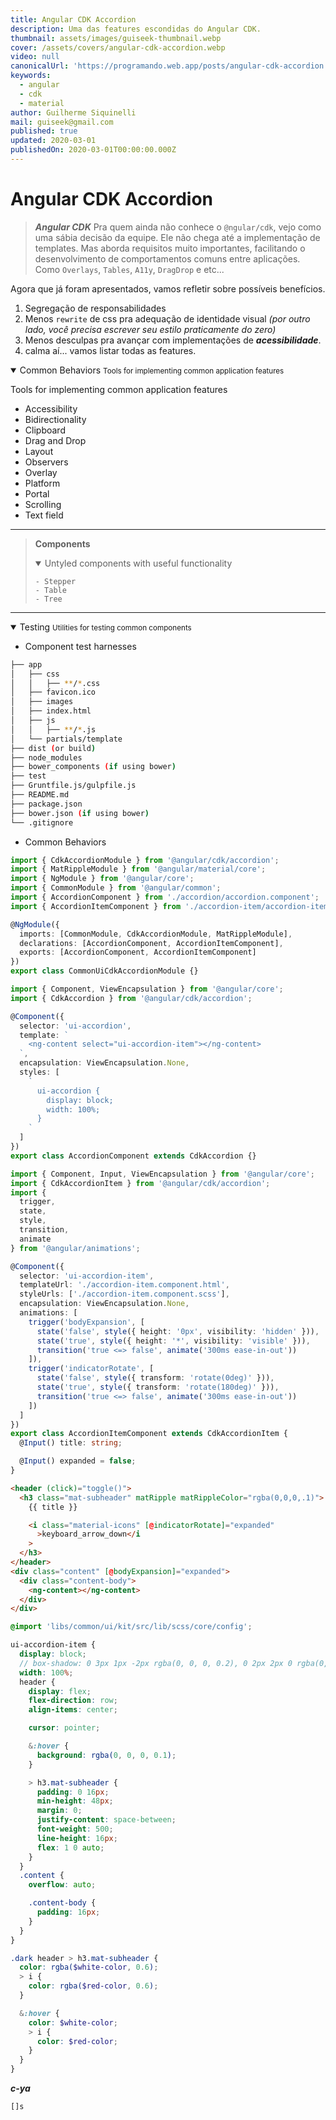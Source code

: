 ```yaml
---
title: Angular CDK Accordion
description: Uma das features escondidas do Angular CDK.
thumbnail: assets/images/guiseek-thumbnail.webp
cover: /assets/covers/angular-cdk-accordion.webp
video: null
canonicalUrl: 'https://programando.web.app/posts/angular-cdk-accordion'
keywords:
  - angular
  - cdk
  - material
author: Guilherme Siquinelli
mail: guiseek@gmail.com
published: true
updated: 2020-03-01
publishedOn: 2020-03-01T00:00:00.000Z
---
```


# Angular CDK Accordion

> ___Angular CDK___
> Pra quem ainda não conhece o `@ngular/cdk`, vejo como uma sábia decisão da equipe. Ele não chega até a implementação de templates. Mas aborda requisitos muito importantes, facilitando o desenvolvimento de comportamentos comuns entre aplicações. Como `Overlays`, `Tables`, `A11y`, `DragDrop` e etc...

Agora que já foram apresentados, vamos refletir sobre possíveis benefícios.

1. Segregação de responsabilidades
2. Menos `rewrite` de css pra adequação de identidade visual _(por outro lado, você precisa escrever seu estilo praticamente do zero)_
3. Menos desculpas pra avançar com implementações de ___acessibilidade___.
4. calma aí... vamos listar todas as features.

<details open>
  <summary>
  Common Behaviors
  <small>Tools for implementing common application features</small>
  </summary>
  <p>
  Tools for implementing common application features

  - Accessibility
  - Bidirectionality
  - Clipboard
  - Drag and Drop
  - Layout
  - Observers
  - Overlay
  - Platform
  - Portal
  - Scrolling
  - Text field
  </p>
</details>

----------
> __Components__
> <details open>
>  <summary>
>  Untyled components with useful functionality
>   </summary>
>   <p>
>
>     - Stepper
>     - Table
>     - Tree
>   </p>
> </details>
>

----------

<details open>
  <summary>
  Testing
  <small>Utilities for testing common components</small>
  </summary>
  <p>

  - Component test harnesses
  </p>
</details>


```bash
├── app
│   ├── css
│   │   ├── **/*.css
│   ├── favicon.ico
│   ├── images
│   ├── index.html
│   ├── js
│   │   ├── **/*.js
│   └── partials/template
├── dist (or build)
├── node_modules
├── bower_components (if using bower)
├── test
├── Gruntfile.js/gulpfile.js
├── README.md
├── package.json
├── bower.json (if using bower)
└── .gitignore
```

- Common Behaviors


```ts
import { CdkAccordionModule } from '@angular/cdk/accordion';
import { MatRippleModule } from '@angular/material/core';
import { NgModule } from '@angular/core';
import { CommonModule } from '@angular/common';
import { AccordionComponent } from './accordion/accordion.component';
import { AccordionItemComponent } from './accordion-item/accordion-item.component';

@NgModule({
  imports: [CommonModule, CdkAccordionModule, MatRippleModule],
  declarations: [AccordionComponent, AccordionItemComponent],
  exports: [AccordionComponent, AccordionItemComponent]
})
export class CommonUiCdkAccordionModule {}
```


```ts
import { Component, ViewEncapsulation } from '@angular/core';
import { CdkAccordion } from '@angular/cdk/accordion';

@Component({
  selector: 'ui-accordion',
  template: `
    <ng-content select="ui-accordion-item"></ng-content>
  `,
  encapsulation: ViewEncapsulation.None,
  styles: [
    `
      ui-accordion {
        display: block;
        width: 100%;
      }
    `
  ]
})
export class AccordionComponent extends CdkAccordion {}
```

```ts
import { Component, Input, ViewEncapsulation } from '@angular/core';
import { CdkAccordionItem } from '@angular/cdk/accordion';
import {
  trigger,
  state,
  style,
  transition,
  animate
} from '@angular/animations';

@Component({
  selector: 'ui-accordion-item',
  templateUrl: './accordion-item.component.html',
  styleUrls: ['./accordion-item.component.scss'],
  encapsulation: ViewEncapsulation.None,
  animations: [
    trigger('bodyExpansion', [
      state('false', style({ height: '0px', visibility: 'hidden' })),
      state('true', style({ height: '*', visibility: 'visible' })),
      transition('true <=> false', animate('300ms ease-in-out'))
    ]),
    trigger('indicatorRotate', [
      state('false', style({ transform: 'rotate(0deg)' })),
      state('true', style({ transform: 'rotate(180deg)' })),
      transition('true <=> false', animate('300ms ease-in-out'))
    ])
  ]
})
export class AccordionItemComponent extends CdkAccordionItem {
  @Input() title: string;

  @Input() expanded = false;
}
```

```html
<header (click)="toggle()">
  <h3 class="mat-subheader" matRipple matRippleColor="rgba(0,0,0,.1)">
    {{ title }}

    <i class="material-icons" [@indicatorRotate]="expanded"
      >keyboard_arrow_down</i
    >
  </h3>
</header>
<div class="content" [@bodyExpansion]="expanded">
  <div class="content-body">
    <ng-content></ng-content>
  </div>
</div>
```

```scss
@import 'libs/common/ui/kit/src/lib/scss/core/config';

ui-accordion-item {
  display: block;
  // box-shadow: 0 3px 1px -2px rgba(0, 0, 0, 0.2), 0 2px 2px 0 rgba(0, 0, 0, 0.14), 0 1px 5px 0 rgba(0, 0, 0, 0.12);
  width: 100%;
  header {
    display: flex;
    flex-direction: row;
    align-items: center;

    cursor: pointer;

    &:hover {
      background: rgba(0, 0, 0, 0.1);
    }

    > h3.mat-subheader {
      padding: 0 16px;
      min-height: 48px;
      margin: 0;
      justify-content: space-between;
      font-weight: 500;
      line-height: 16px;
      flex: 1 0 auto;
    }
  }
  .content {
    overflow: auto;

    .content-body {
      padding: 16px;
    }
  }
}

.dark header > h3.mat-subheader {
  color: rgba($white-color, 0.6);
  > i {
    color: rgba($red-color, 0.6);
  }

  &:hover {
    color: $white-color;
    > i {
      color: $red-color;
    }
  }
}
```



**_c-ya_**

`[]s`